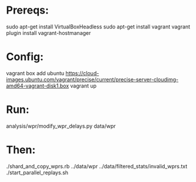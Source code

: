 # Prereqs:
sudo apt-get install VirtualBoxHeadless
sudo apt-get install vagrant
vagrant plugin install vagrant-hostmanager

# Config:
vagrant box add ubuntu https://cloud-images.ubuntu.com/vagrant/precise/current/precise-server-cloudimg-amd64-vagrant-disk1.box
vagrant up

# Run:
analysis/wpr/modify_wpr_delays.py data/wpr

# Then:
./shard_and_copy_wprs.rb ../data/wpr ../data/filtered_stats/invalid_wprs.txt
./start_parallel_replays.sh

